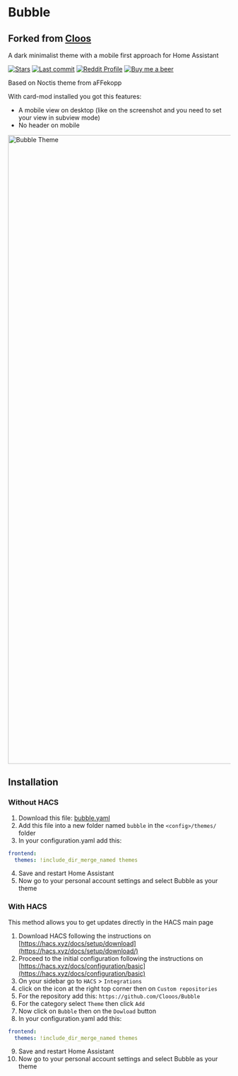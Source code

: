 # Bubble
## Forked from [Cloos](https://github/cloos/bubble)
A dark minimalist theme with a mobile first approach for Home Assistant

[![Stars](https://img.shields.io/github/stars/clooos/Bubble)](#) [![Last commit](https://img.shields.io/github/last-commit/clooos/Bubble)](#) [![Reddit Profile](https://img.shields.io/badge/Reddit-My%20stuff-orange?logo=reddit)](https://www.reddit.com/user/Clooooos/submitted/) [![Buy me a beer](https://img.shields.io/badge/Buy%20me%20a-beer-yellow?logo=buy-me-a-coffee)](https://www.buymeacoffee.com/clooos)

Based on Noctis theme from aFFekopp

With card-mod installed you got this features:

- A mobile view on desktop (like on the screenshot and you need to set your view in subview mode)
- No header on mobile


<img width="1423" alt="Bubble Theme" src="https://github.com/Clooos/Bubble/assets/36499953/22ddbbfd-1723-4a88-834f-91bf23ba044a">

## Installation

### Without HACS

1. Download this file: [bubble.yaml](https://raw.githubusercontent.com/Clooos/Bubble/main/themes/bubble.yaml)
2. Add this file into a new folder named `bubble` in the `<config>/themes/` folder
3. In your configuration.yaml add this: 
```yaml
frontend:
  themes: !include_dir_merge_named themes
```
4. Save and restart Home Assistant
5. Now go to your personal account settings and select Bubble as your theme

### With HACS

This method allows you to get updates directly in the HACS main page

1. Download HACS following the instructions on [https://hacs.xyz/docs/setup/download](https://hacs.xyz/docs/setup/download/)
2. Proceed to the initial configuration following the instructions on [https://hacs.xyz/docs/configuration/basic](https://hacs.xyz/docs/configuration/basic)
3. On your sidebar go to `HACS` > `Integrations`
4. click on the icon at the right top corner then on `Custom repositories`
5. For the repository add this: `https://github.com/Clooos/Bubble`
6. For the category select `Theme` then click `Add`
7. Now click on `Bubble` then on the `Dowload` button
8. In your configuration.yaml add this: 
```yaml
frontend:
  themes: !include_dir_merge_named themes
```
9. Save and restart Home Assistant
10. Now go to your personal account settings and select Bubble as your theme
